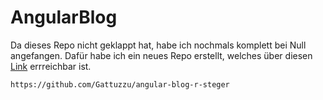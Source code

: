 # AngularBlog

Da dieses Repo nicht geklappt hat, habe ich nochmals komplett bei Null angefangen. 
Dafür habe ich ein neues Repo erstellt, welches über diesen [Link](https://github.com/Gattuzzu/angular-blog-r-steger) errreichbar ist.

```link
https://github.com/Gattuzzu/angular-blog-r-steger
```